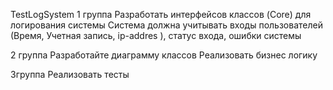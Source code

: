 TestLogSystem
1 группа 
Разработать   интерфейсов  классов (Core)  для логирования системы
Система должна учитывать  входы пользователей (Время, Учетная запись, ip-addres ), статус  входа, ошибки системы 

2 группа
Разработайте  диаграмму  классов 
Реализовать бизнес   логику 

3группа 
Реализовать  тесты 
